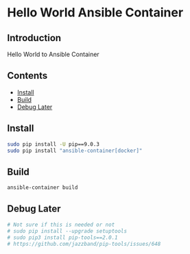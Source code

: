 # Hello World Ansible Container

## Introduction

Hello World to Ansible Container

## Contents

- [Install](#install)
- [Build](#build)
- [Debug Later](#debug-later)

## Install

```bash
sudo pip install -U pip==9.0.3
sudo pip install "ansible-container[docker]"
```

## Build

```bash
ansible-container build
```

## Debug Later

```bash
# Not sure if this is needed or not
# sudo pip install --upgrade setuptools
# sudo pip3 install pip-tools==2.0.1
# https://github.com/jazzband/pip-tools/issues/648
```
